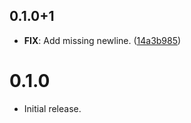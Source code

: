 ## 0.1.0+1

 - **FIX**: Add missing newline. ([14a3b985](https://github.com/invertase/spec/commit/14a3b985b7ee2586ca3b5f1528ef05d22670f75c))

# 0.1.0

- Initial release.